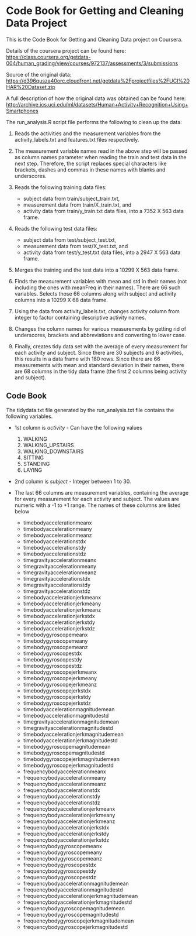 Code Book for Getting and Cleaning Data Project
===============================================

This is the Code Book for Getting and Cleaning Data project on Coursera.

Details of the coursera project can be found here:
<https://class.coursera.org/getdata-004/human_grading/view/courses/972137/assessments/3/submissions>

Source of the original data:
<https://d396qusza40orc.cloudfront.net/getdata%2Fprojectfiles%2FUCI%20HAR%20Dataset.zip>

A full description of how the original data was obtained can be found
here:
<http://archive.ics.uci.edu/ml/datasets/Human+Activity+Recognition+Using+Smartphones>

The run\_analysis.R script file performs the following to clean up the
data:

1.  Reads the activities and the measurement variables from the
    activity\_labels.txt and features.txt files respectively.

2.  The measurement variable names read in the above step will be passed
    as column names parameter when reading the train and test data in
    the next step. Therefore, the script replaces special characters
    like brackets, dashes and commas in these names with blanks and
    underscores.

3.  Reads the following training data files:
    -   subject data from train/subject\_train.txt,
    -   measurement data from train/X\_train.txt, and
    -   activity data from train/y\_train.txt data files, into a 7352 X
        563 data frame.

4.  Reads the following test data files:
    -   subject data from test/subject\_test.txt,
    -   measurement data from test/X\_test.txt, and
    -   activity data from test/y\_test.txt data files, into a 2947 X
        563 data frame.

5.  Merges the training and the test data into a 10299 X 563 data frame.

6.  Finds the measurement variables with mean and std in their names
    (not including the ones with meanFreq in their names). There are 66
    such variables. Selects those 66 columns along with subject and
    activity columns into a 10299 X 68 data frame.

7.  Using the data from activity\_labels.txt, changes activity column
    from integer to factor containing descriptive activity names.

8.  Changes the column names for various measurements by getting rid of
    underscores, brackets and abbreviations and converting to lower
    case.

9.  Finally, creates tidy data set with the average of every measurement
    for each activity and subject. Since there are 30 subjects and 6
    activities, this results in a data frame with 180 rows. Since there
    are 66 measurements with mean and standard deviation in their names,
    there are 68 columns in the tidy data frame (the first 2 columns
    being activity and subject).

Code Book
---------

The tidydata.txt file generated by the run\_analysis.txt file contains
the following variables.

-   1st column is *activity* - Can have the following values
    1.  WALKING
    2.  WALKING\_UPSTAIRS
    3.  WALKING\_DOWNSTAIRS
    4.  SITTING
    5.  STANDING
    6.  LAYING
-   2nd column is *subject* - Integer between 1 to 30.

-   The last 66 columns are measurement variables, containing the
    average for every measurement for each activity and subject. The
    values are numeric with a -1 to +1 range. The names of these columns
    are listed below

    -   timebodyaccelerationmeanx
    -   timebodyaccelerationmeany
    -   timebodyaccelerationmeanz
    -   timebodyaccelerationstdx
    -   timebodyaccelerationstdy
    -   timebodyaccelerationstdz
    -   timegravityaccelerationmeanx
    -   timegravityaccelerationmeany
    -   timegravityaccelerationmeanz
    -   timegravityaccelerationstdx
    -   timegravityaccelerationstdy
    -   timegravityaccelerationstdz
    -   timebodyaccelerationjerkmeanx
    -   timebodyaccelerationjerkmeany
    -   timebodyaccelerationjerkmeanz
    -   timebodyaccelerationjerkstdx
    -   timebodyaccelerationjerkstdy
    -   timebodyaccelerationjerkstdz
    -   timebodygyroscopemeanx
    -   timebodygyroscopemeany
    -   timebodygyroscopemeanz
    -   timebodygyroscopestdx
    -   timebodygyroscopestdy
    -   timebodygyroscopestdz
    -   timebodygyroscopejerkmeanx
    -   timebodygyroscopejerkmeany
    -   timebodygyroscopejerkmeanz
    -   timebodygyroscopejerkstdx
    -   timebodygyroscopejerkstdy
    -   timebodygyroscopejerkstdz
    -   timebodyaccelerationmagnitudemean
    -   timebodyaccelerationmagnitudestd
    -   timegravityaccelerationmagnitudemean
    -   timegravityaccelerationmagnitudestd
    -   timebodyaccelerationjerkmagnitudemean
    -   timebodyaccelerationjerkmagnitudestd
    -   timebodygyroscopemagnitudemean
    -   timebodygyroscopemagnitudestd
    -   timebodygyroscopejerkmagnitudemean
    -   timebodygyroscopejerkmagnitudestd
    -   frequencybodyaccelerationmeanx
    -   frequencybodyaccelerationmeany
    -   frequencybodyaccelerationmeanz
    -   frequencybodyaccelerationstdx
    -   frequencybodyaccelerationstdy
    -   frequencybodyaccelerationstdz
    -   frequencybodyaccelerationjerkmeanx
    -   frequencybodyaccelerationjerkmeany
    -   frequencybodyaccelerationjerkmeanz
    -   frequencybodyaccelerationjerkstdx
    -   frequencybodyaccelerationjerkstdy
    -   frequencybodyaccelerationjerkstdz
    -   frequencybodygyroscopemeanx
    -   frequencybodygyroscopemeany
    -   frequencybodygyroscopemeanz
    -   frequencybodygyroscopestdx
    -   frequencybodygyroscopestdy
    -   frequencybodygyroscopestdz
    -   frequencybodyaccelerationmagnitudemean
    -   frequencybodyaccelerationmagnitudestd
    -   frequencybodyaccelerationjerkmagnitudemean
    -   frequencybodyaccelerationjerkmagnitudestd
    -   frequencybodygyroscopemagnitudemean
    -   frequencybodygyroscopemagnitudestd
    -   frequencybodygyroscopejerkmagnitudemean
    -   frequencybodygyroscopejerkmagnitudestd
